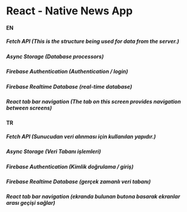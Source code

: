 
# React - Native News App

#### EN

##### Fetch API (This is the structure being used for data from the server.)
##### Async Storage (Database processors)
##### Firebase Authentication (Authentication / login)
##### Firebase Realtime Database (real-time database)
##### React tab bar navigation (The tab on this screen provides navigation between screens)


#### TR

##### Fetch API  (Sunucudan veri alınması için kullanılan yapıdır.)
##### Async Storage (Veri Tabanı işlemleri)
##### Firebase Authentication (Kimlik doğrulama / giriş)
##### Firebase Realtime Database (gerçek zamanlı veri tabanı)
##### React tab bar navigation (ekranda bulunan butona basarak ekranlar arası geçişi sağlar)



